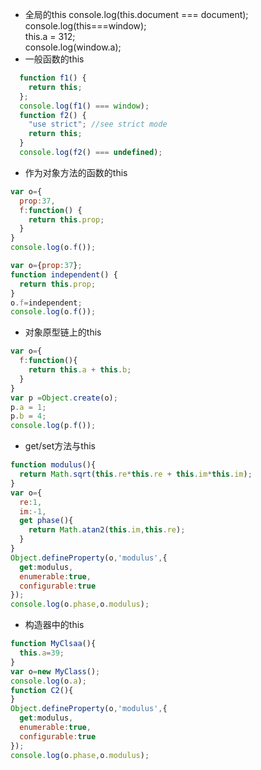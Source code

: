 * 全局的this
console.log(this.document === document);  
console.log(this===window);  
this.a = 312;   
console.log(window.a);
* 一般函数的this
```js
  function f1() {
    return this;
  };
  console.log(f1() === window);
  function f2() {
    "use strict"; //see strict mode
    return this;
  }
  console.log(f2() === undefined);
```
* 作为对象方法的函数的this
```js
var o={
  prop:37,
  f:function() {
    return this.prop;
  }
}
console.log(o.f());
```

```js
var o={prop:37};
function independent() {
  return this.prop;
}
o.f=independent;
console.log(o.f());
```
* 对象原型链上的this
```js
var o={
  f:function(){
    return this.a + this.b;
  }
}
var p =Object.create(o);
p.a = 1;
p.b = 4;
console.log(p.f());
```
* get/set方法与this
```js
function modulus(){
  return Math.sqrt(this.re*this.re + this.im*this.im);
}
var o={
  re:1,
  im:-1,
  get phase(){
    return Math.atan2(this.im,this.re);
  }
}
Object.defineProperty(o,'modulus',{
  get:modulus,
  enumerable:true,
  configurable:true
});
console.log(o.phase,o.modulus);
```

* 构造器中的this
```js
function MyClsaa(){
  this.a=39;
}
var o=new MyClass();
console.log(o.a);
function C2(){
}
Object.defineProperty(o,'modulus',{
  get:modulus,
  enumerable:true,
  configurable:true
});
console.log(o.phase,o.modulus);
```
